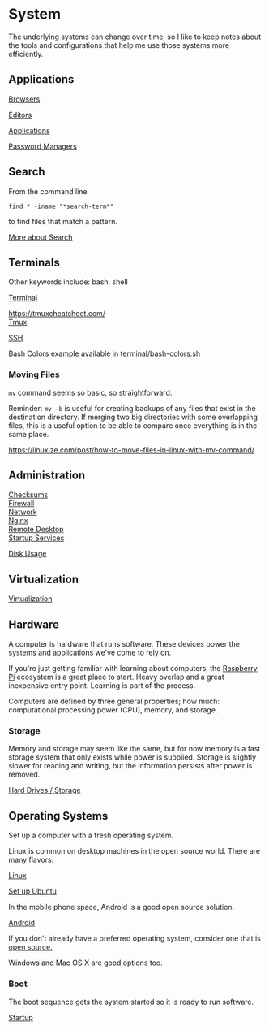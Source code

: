 # System

The underlying systems can change over time, so I like to keep notes about the tools and configurations that help me use those systems more efficiently.

## Applications 

[Browsers](browsers.md)  

[Editors](editors/)  

[Applications](applications.md)  

[Password Managers](password-manager.md)  

## Search

From the command line


```
find * -iname "*search-term*"
```

to find files that match a pattern. 


[More about Search](search.md)

## Terminals

Other keywords include: bash, shell

[Terminal](terminal/index.md)  

https://tmuxcheatsheet.com/  
[Tmux](terminal/tmux.md)  

[SSH](terminal/ssh.md)  

Bash Colors example available in <a href="terminal/bash-colors.sh">terminal/bash-colors.sh</a>

### Moving Files

`mv` command seems so basic, so straightforward. 

Reminder: `mv -b` is useful for creating backups of any files that exist in the destination directory. If merging two big directories with some overlapping files, this is a useful option to be able to compare once everything is in the same place. 

https://linuxize.com/post/how-to-move-files-in-linux-with-mv-command/

## Administration

[Checksums](checksums.md)  
[Firewall](firewall.md)  
[Network](network.md)  
[Nginx](nginx.md)  
[Remote Desktop](remote-desktop.md)  
[Startup Services](startup-services.md)  

[Disk Usage](drives/disk-usage.md)  

## Virtualization

[Virtualization](virtualization/)  


## Hardware

A computer is hardware that runs software. These devices power the systems and applications we've come to rely on. 

If you're just getting familiar with learning about computers, the [Raspberry Pi](/pi/) ecosystem is a great place to start. Heavy overlap and a great inexpensive entry point. Learning is part of the process.

Computers are defined by three general properties; how much: computational processing power (CPU), memory, and storage. 

### Storage

Memory and storage may seem like the same, but for now memory is a fast storage system that only exists while power is supplied. Storage is slightly slower for reading and writing, but the information persists after power is removed. 

[Hard Drives / Storage](drives/)   


## Operating Systems

Set up a computer with a fresh operating system.

Linux is common on desktop machines in the open source world. There are many flavors:

[Linux](linux/)  

[Set up Ubuntu](linux/ubuntu.md)  

In the mobile phone space, Android is a good open source solution.

[Android](android/)  

If you don't already have a preferred operating system, consider one that is [open source.](https://opensource.guide)

Windows and Mac OS X are good options too. 

### Boot

The boot sequence gets the system started so it is ready to run software. 

[Startup](startup.md)  


